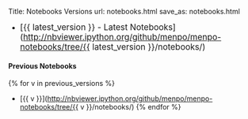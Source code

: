 Title: Notebooks Versions
url: notebooks.html
save_as: notebooks.html

* <big>[{{ latest_version }} - Latest Notebooks](http://nbviewer.ipython.org/github/menpo/menpo-notebooks/tree/{{ latest_version }}/notebooks/)</big>

#### Previous Notebooks
{% for v in previous_versions %}
  - [{{ v }}](http://nbviewer.ipython.org/github/menpo/menpo-notebooks/tree/{{ v }}/notebooks/)
{% endfor %}